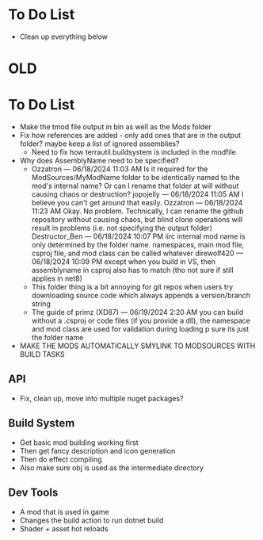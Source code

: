 ﻿# To Do List
- Clean up everything below

# OLD
# To Do List
- Make the tmod file output in bin as well as the Mods folder
- Fix how references are added - only add ones that are in the output folder? maybe keep a list of ignored assemblies?
  - Need to fix how terrautil.buildsystem is included in the modfile
- Why does AssemblyName need to be specified?
  - Ozzatron — 06/18/2024 11:03 AM
    Is it required for the ModSources/MyModName folder to be identically named to the mod's internal name?
    Or can I rename that folder at will without causing chaos or destruction?
    jopojelly — 06/18/2024 11:05 AM
    I believe you can't get around that easily.
    Ozzatron — 06/18/2024 11:23 AM
    Okay. No problem. Technically, I can rename the github repository without causing chaos, but blind clone operations will result in problems (i.e. not specifying the output folder)
    Destructor_Ben — 06/18/2024 10:07 PM
    iirc internal mod name is only determined by the folder name. namespaces, main mod file, csproj file, and mod class can be called whatever
    direwolf420 — 06/18/2024 10:09 PM
    except when you build in VS, then assemblyname in csproj also has to match (tho not sure if still applies in net8)
  - This folder thing is a bit annoying for git repos when users try downloading source code which always appends a version/branch string
  - The guide of primz (XD87) — 06/19/2024 2:20 AM
  you can build without a .csproj or code files (if you provide a dll), the namespace and mod class are used for validation during loading
  p sure its just the folder name
- MAKE THE MODS AUTOMATICALLY SMYLINK TO MODSOURCES WITH BUILD TASKS

## API
- Fix, clean up, move into multiple nuget packages?

## Build System
- Get basic mod building working first
- Then get fancy description and icon generation
- Then do effect compiling
- Also make sure obj is used as the intermediate directory

## Dev Tools
- A mod that is used in game
- Changes the build action to run dotnet build
- Shader + asset hot reloads
